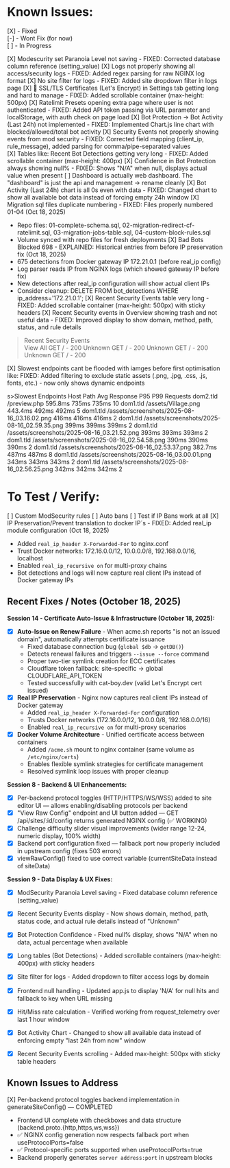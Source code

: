 # Known Issues:
[X] - Fixed  
[-] - Wont Fix (for now)  
[ ] - In Progress  


[X] Modescurity set Paranoia Level not saving - FIXED: Corrected database column reference (setting_value)
[X] Logs not properly showing all access/security logs - FIXED: Added regex parsing for raw NGINX log format
[X] No site filter for logs - FIXED: Added site dropdown filter in logs page
[X] 🔐 SSL/TLS Certificates (Let's Encrypt) in Settings tab getting long and hard to manage - FIXED: Added scrollable container (max-height: 500px)
[X] Ratelimit Presets opening extra page where user is not authenticated - FIXED: Added API token passing via URL parameter and localStorage, with auth check on page load
[X] Bot Protection -> Bot Activity (Last 24h) not implemented - FIXED: Implemented Chart.js line chart with blocked/allowed/total bot activity
[X] Security Events not properly showing events from mod security - FIXED: Corrected field mapping (client_ip, rule_message), added parsing for comma/pipe-separated values  
[X] Tables like: Recent Bot Detections getting very long - FIXED: Added scrollable container (max-height: 400px)
[X] Confidence in Bot Protection always showing null% - FIXED: Shows "N/A" when null, displays actual value when present
[ ] Dashboard is actually web dashboard. The "dashboard" is just the api and management -> rename cleanly
[X] Bot Activity (Last 24h) chart is all 0s even with data - FIXED: Changed chart to show all available bot data instead of forcing empty 24h window
[X] Migration sql files duplicate numbering - FIXED: Files properly numbered 01-04 (Oct 18, 2025)
  - Repo files: 01-complete-schema.sql, 02-migration-redirect-cf-ratelimit.sql, 03-migration-jobs-table.sql, 04-custom-block-rules.sql
  - Volume synced with repo files for fresh deployments
[X] Bad Bots Blocked 698 - EXPLAINED: Historical entries from before IP preservation fix (Oct 18, 2025)
  - 675 detections from Docker gateway IP 172.21.0.1 (before real_ip config)
  - Log parser reads IP from NGINX logs (which showed gateway IP before fix)
  - New detections after real_ip configuration will show actual client IPs
  - Consider cleanup: DELETE FROM bot_detections WHERE ip_address='172.21.0.1';
[X] Recent Security Events table very long - FIXED: Added scrollable container (max-height: 500px) with sticky headers
[X] Recent Security events in Overview showing trash and not useful data - FIXED: Improved display to show domain, method, path, status, and rule details  
>Recent Security Events  
View All
GET / - 200
Unknown
GET / - 200
Unknown
GET / - 200
Unknown
GET / - 200


[X] Slowest endpoints cant be flooded with iamges before first optimisation like:
  FIXED: Added filtering to exclude static assets (.png, .jpg, .css, .js, fonts, etc.) - now only shows dynamic endpoints

s>Slowest Endpoints
Host	Path	Avg Response	P95	P99	Requests
dom2.tld	/preview.php	595.8ms	735ms	735ms	10
dom1.tld	/assets/Village.png	443.4ms	492ms	492ms	5
dom1.tld	/assets/screenshots/2025-08-16_03.16.02.png	416ms	416ms	416ms	2
dom1.tld	/assets/screenshots/2025-08-16_02.59.35.png	399ms	399ms	399ms	2
dom1.tld	/assets/screenshots/2025-08-16_03.21.52.png	393ms	393ms	393ms	2
dom1.tld	/assets/screenshots/2025-08-16_02.54.58.png	390ms	390ms	390ms	2
dom1.tld	/assets/screenshots/2025-08-16_02.53.37.png	382.7ms	487ms	487ms	8
dom1.tld	/assets/screenshots/2025-08-16_03.00.01.png	343ms	343ms	343ms	2
dom1.tld	/assets/screenshots/2025-08-16_02.56.25.png	342ms	342ms	342ms	2

# To Test / Verify:
[ ] Custom ModSecurity rules
[ ] Auto bans
[ ] Test if IP Bans work at all
[X] IP Preservation/Prevent translation to docker IP´s - FIXED: Added real_ip module configuration (Oct 18, 2025)
  - Added `real_ip_header X-Forwarded-For` to nginx.conf
  - Trust Docker networks: 172.16.0.0/12, 10.0.0.0/8, 192.168.0.0/16, localhost
  - Enabled `real_ip_recursive on` for multi-proxy chains
  - Bot detections and logs will now capture real client IPs instead of Docker gateway IPs

## Recent Fixes / Notes (October 18, 2025)

**Session 14 - Certificate Auto-Issue & Infrastructure (October 18, 2025):**
- [x] **Auto-Issue on Renew Failure** - When acme.sh reports "is not an issued domain", automatically attempts certificate issuance
  - Fixed database connection bug (`global $db` → `getDB()`)
  - Detects renewal failures and triggers `--issue --force` command
  - Proper two-tier symlink creation for ECC certificates
  - Cloudflare token fallback: site-specific → global CLOUDFLARE_API_TOKEN
  - Tested successfully with cat-boy.dev (valid Let's Encrypt cert issued)
- [x] **Real IP Preservation** - Nginx now captures real client IPs instead of Docker gateway
  - Added `real_ip_header X-Forwarded-For` configuration
  - Trusts Docker networks (172.16.0.0/12, 10.0.0.0/8, 192.168.0.0/16)
  - Enabled `real_ip_recursive on` for multi-proxy scenarios
- [x] **Docker Volume Architecture** - Unified certificate access between containers
  - Added `/acme.sh` mount to nginx container (same volume as `/etc/nginx/certs`)
  - Enables flexible symlink strategies for certificate management
  - Resolved symlink loop issues with proper cleanup

**Session 8 - Backend & UI Enhancements:**
- [x] Per-backend protocol toggles (HTTP/HTTPS/WS/WSS) added to site editor UI — allows enabling/disabling protocols per backend
- [x] "View Raw Config" endpoint and UI button added — GET /api/sites/:id/config returns generated NGINX config (✅ WORKING)
- [x] Challenge difficulty slider visual improvements (wider range 12-24, numeric display, 100% width)
- [x] Backend port configuration fixed — fallback port now properly included in upstream config (fixes 503 errors)
- [x] viewRawConfig() fixed to use correct variable (currentSiteData instead of siteData)

**Session 9 - Data Display & UX Fixes:**
- [x] ModSecurity Paranoia Level saving - Fixed database column reference (setting_value)
- [x] Recent Security Events display - Now shows domain, method, path, status code, and actual rule details instead of "Unknown"
- [x] Bot Protection Confidence - Fixed null% display, shows "N/A" when no data, actual percentage when available
- [x] Long tables (Bot Detections) - Added scrollable containers (max-height: 400px) with sticky headers
- [x] Site filter for logs - Added dropdown to filter access logs by domain

- [x] Frontend null handling - Updated app.js to display 'N/A' for null hits and fallback to key when URL missing
- [x] Hit/Miss rate calculation - Verified working from request_telemetry over last 1 hour window
- [x] Bot Activity Chart - Changed to show all available data instead of enforcing empty "last 24h from now" window
- [x] Recent Security Events scrolling - Added max-height: 500px with sticky table headers

## Known Issues to Address

[X] Per-backend protocol toggles backend implementation in generateSiteConfig() — COMPLETED
  - Frontend UI complete with checkboxes and data structure (backend.proto.{http,https,ws,wss})
  - ✅ NGINX config generation now respects fallback port when useProtocolPorts=false
  - ✅ Protocol-specific ports supported when useProtocolPorts=true
  - Backend properly generates `server address:port` in upstream blocks